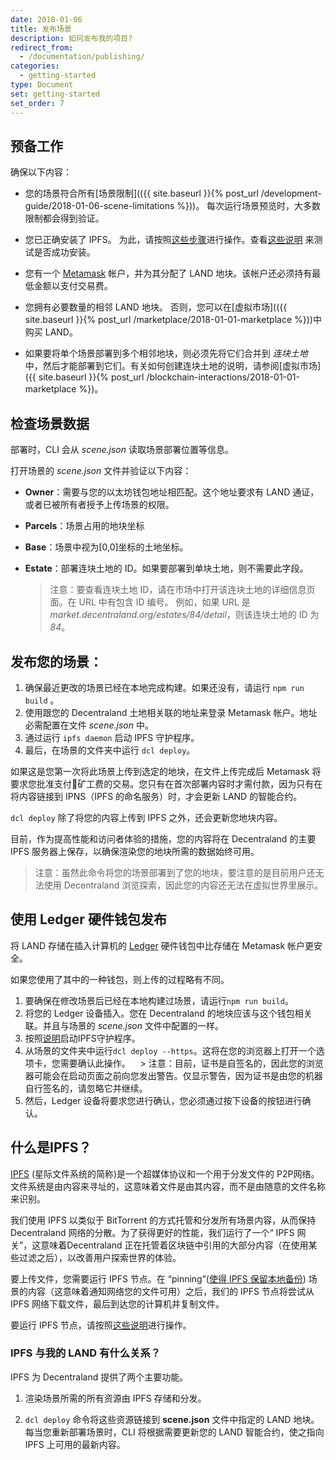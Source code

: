 ```yaml
---
date: 2018-01-06
title: 发布场景
description: 如何发布我的项目?
redirect_from:
  - /documentation/publishing/
categories:
  - getting-started
type: Document
set: getting-started
set_order: 7
---
```


## 预备工作

确保以下内容：

- 您的场景符合所有[场景限制](({{ site.baseurl }}{% post_url /development-guide/2018-01-06-scene-limitations %}))。 每次运行场景预览时，大多数限制都会得到验证。

* 您已正确安装了 IPFS。 为此，请按照[这些步骤](https://ipfs.io/docs/install/)进行操作。查看[这些说明](https://ipfs.io/docs/getting-started/) 来测试是否成功安装。

* 您有一个 [Metamask](https://metamask.io/) 帐户，并为其分配了 LAND 地块。该帐户还必须持有最低金额以支付交易费。

* 您拥有必要数量的相邻 LAND 地块。 否则，您可以在[虚拟市场](({{ site.baseurl }}{% post_url /marketplace/2018-01-01-marketplace %}))中购买 LAND。

* 如果要将单个场景部署到多个相邻地块，则必须先将它们合并到 _连块土地_ 中，然后才能部署到它们。有关如何创建连块土地的说明，请参阅[虚拟市场]({{ site.baseurl }}{% post_url /blockchain-interactions/2018-01-01-marketplace %})。

## 检查场景数据

部署时，CLI 会从 _scene.json_ 读取场景部署位置等信息。

打开场景的 _scene.json_ 文件并验证以下内容：

- **Owner**：需要与您的以太坊钱包地址相匹配。这个地址要求有 LAND 通证，或者已被所有者授予上传场景的权限。

- **Parcels**：场景占用的地块坐标

- **Base**：场景中视为[0,0]坐标的土地坐标。

- **Estate**：部署连块土地的 ID。如果要部署到单块土地，则不需要此字段。

  > 注意：要查看连块土地 ID，请在市场中打开该连块土地的详细信息页面。在 URL 中有包含 ID 编号。 例如，如果 URL 是 _market.decentraland.org/estates/84/detail_，则该连块土地的 ID 为 _84_。

## 发布您的场景：

1. 确保最近更改的场景已经在本地完成构建。如果还没有，请运行 `npm run build` 。
2. 使用跟您的 Decentraland 土地相关联的地址来登录 Metamask 帐户。地址必需配置在文件 _scene.json_ 中。
3. 通过运行 `ipfs daemon` 启动 IPFS 守护程序。
4. 最后，在场景的文件夹中运行 `dcl deploy`。

如果这是您第一次将此场景上传到选定的地块，在文件上传完成后 Metamask 将要求您批准支付矿工费的交易。您只有在首次部署内容时才需付款，因为只有在将内容链接到 IPNS（IPFS 的命名服务）时，才会更新 LAND 的智能合约。

`dcl deploy` 除了将您的内容上传到 IPFS 之外，还会更新您地块内容。

目前，作为提高性能和访问者体验的措施，您的内容将在 Decentraland 的主要 IPFS 服务器上保存，以确保渲染您的地块所需的数据始终可用。

> 注意：虽然此命令将您的场景部署到了您的地块，要注意的是目前用户还无法使用 Decentraland 浏览探索，因此您的内容还无法在虚拟世界里展示。

## 使用 Ledger 硬件钱包发布

将 LAND 存储在插入计算机的 [Ledger](https://www.ledger.com/) 硬件钱包中比存储在 Metamask 帐户更安全。

如果您使用了其中的一种钱包，则上传的过程略有不同。

1. 要确保在修改场景后已经在本地构建过场景，请运行`npm run build`。
2. 将您的 Ledger 设备插入。您在 Decentraland 的地块应该与这个钱包相关联。并且与场景的 _scene.json_ 文件中配置的一样。
3. 按照[说明](https://ipfs.io/docs/getting-started/)启动IPFS守护程序。
4. 从场景的文件夹中运行`dcl deploy --https`。这将在您的浏览器上打开一个选项卡，您需要确认此操作。
   > 注意：目前，证书是自签名的，因此您的浏览器可能会在启动页面之前向您发出警告。仅显示警告，因为证书是由您的机器自行签名的，请忽略它并继续。
5. 然后，Ledger 设备将要求您进行确认，您必须通过按下设备的按钮进行确认。

## 什么是IPFS？

[IPFS](https://ipfs.io/) (星际文件系统的简称)是一个超媒体协议和一个用于分发文件的 P2P网络。文件系统是由内容来寻址的，这意味着文件是由其内容，而不是由随意的文件名称来识别。

我们使用 IPFS 以类似于 BitTorrent 的方式托管和分发所有场景内容，从而保持Decentraland 网络的分散。为了获得更好的性能，我们运行了一个“ IPFS 网关”，这意味着Decentraland 正在托管着区块链中引用的大部分内容（在使用某些过滤之后），以改善用户探索世界的体验。

要上传文件，您需要运行 IPFS 节点。在 “pinning”([使得 IPFS 保留本地备份](https://ipfs.io/ipfs/QmNZiPk974vDsPmQii3YbrMKfi12KTSNM7XMiYyiea4VYZ/example#/ipfs/QmRFTtbyEp3UaT67ByYW299Suw7HKKnWK6NJMdNFzDjYdX/pinning/readme.md)) 场景的内容（这意味着通知网络您的文件可用）之后，我们的 IPFS 节点将尝试从 IPFS 网络下载文件，最后到达您的计算机并复制文件。

要运行 IPFS 节点，请按照[这些说明](https://ipfs.io/docs/getting-started/)进行操作。

### IPFS 与我的 LAND 有什么关系？

IPFS 为 Decentraland 提供了两个主要功能。

1. 渲染场景所需的所有资源由 IPFS 存储和分发。

2. `dcl deploy` 命令将这些资源链接到 **scene.json** 文件中指定的 LAND 地块。每当您重新部署场景时，CLI 将根据需要更新您的 LAND 智能合约，使之指向 IPFS 上可用的最新内容。
